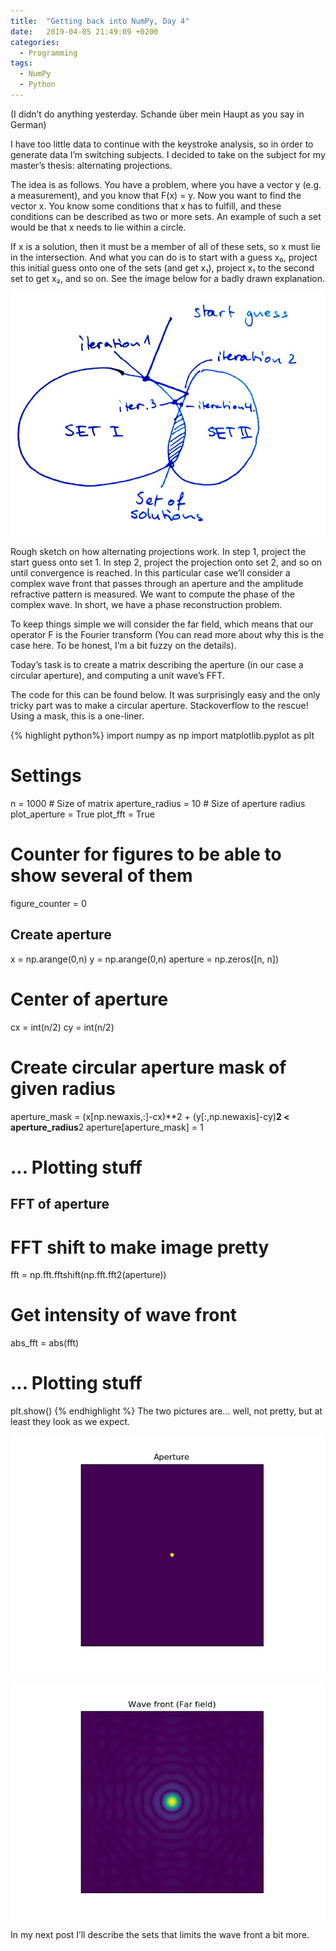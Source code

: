 ```yaml
---
title:  "Getting back into NumPy, Day 4"
date:   2019-04-05 21:49:09 +0200
categories:
  - Programming
tags:
  - NumPy
  - Python
---
```


(I didn’t do anything yesterday. Schande über mein Haupt as you say in German)

I have too little data to continue with the keystroke analysis, so in order to generate data I’m switching subjects. I decided to take on the subject for my master’s thesis: alternating projections.

The idea is as follows. You have a problem, where you have a vector y (e.g. a measurement), and you know that F(x) = y. Now you want to find the vector x. You know some conditions that x has to fulfill, and these conditions can be described as two or more sets. An example of such a set would be that x needs to lie within a circle.

If x is a solution, then it must be a member of all of these sets, so x must lie in the intersection. And what you can do is to start with a guess x₀, project this initial guess onto one of the sets (and get x₁), project x₁ to the second set to get x₂, and so on. See the image below for a badly drawn explanation.

![Example of alternating projections](/assets/blogpost_images/2019-04-05_AP.jpeg)

Rough sketch on how alternating projections work. In step 1, project the start guess onto set 1. In step 2, project the projection onto set 2, and so on until convergence is reached.
In this particular case we’ll consider a complex wave front that passes through an aperture and the amplitude refractive pattern is measured. We want to compute the phase of the complex wave. In short, we have a phase reconstruction problem.

To keep things simple we will consider the far field, which means that our operator F is the Fourier transform (You can read more about why this is the case here. To be honest, I’m a bit fuzzy on the details).

Today’s task is to create a matrix describing the aperture (in our case a circular aperture), and computing a unit wave’s FFT.

The code for this can be found below. It was surprisingly easy and the only tricky part was to make a circular aperture. Stackoverflow to the rescue! Using a mask, this is a one-liner.


{% highlight python%}
import numpy as np
import matplotlib.pyplot as plt
# Settings
n = 1000 # Size of matrix
aperture_radius = 10 # Size of aperture radius
plot_aperture = True
plot_fft = True
# Counter for figures to be able to show several of them
figure_counter = 0
## Create aperture
x = np.arange(0,n)
y = np.arange(0,n)
aperture = np.zeros([n, n])
# Center of aperture
cx = int(n/2)
cy = int(n/2)
# Create circular aperture mask of given radius
aperture_mask = (x[np.newaxis,:]-cx)**2 + (y[:,np.newaxis]-cy)**2 < aperture_radius**2
aperture[aperture_mask] = 1
# ... Plotting stuff
## FFT of aperture
# FFT shift to make image pretty
fft = np.fft.fftshift(np.fft.fft2(aperture))
# Get intensity of wave front
abs_fft = abs(fft)
# ... Plotting stuff
plt.show()
{% endhighlight %}
The two pictures are… well, not pretty, but at least they look as we expect.

![Aperture](/assets/blogpost_images/2019-04-05_aperture.png)

![Wave front at detector](/assets/blogpost_images/2019-04-05_wavefront.png)

In my next post I’ll describe the sets that limits the wave front a bit more.